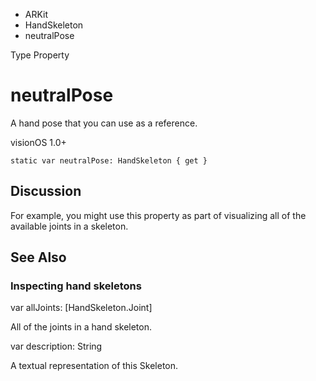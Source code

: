

- ARKit
- HandSkeleton
-  neutralPose 

Type Property

# neutralPose

A hand pose that you can use as a reference.

visionOS 1.0+

``` source
static var neutralPose: HandSkeleton { get }
```

## Discussion

For example, you might use this property as part of visualizing all of the available joints in a skeleton.

## See Also

### Inspecting hand skeletons

var allJoints: [HandSkeleton.Joint]

All of the joints in a hand skeleton.

var description: String

A textual representation of this Skeleton.

